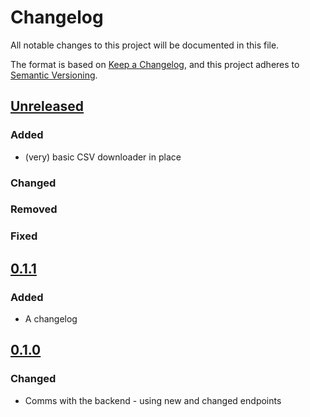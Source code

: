 # Changelog
All notable changes to this project will be documented in this file.

The format is based on [Keep a Changelog](https://keepachangelog.com/en/1.0.0/),
and this project adheres to [Semantic Versioning](https://semver.org/spec/v2.0.0.html).

## [Unreleased]
### Added
- (very) basic CSV downloader in place

### Changed

### Removed

### Fixed

## [0.1.1]
### Added
- A changelog

## [0.1.0]
### Changed
- Comms with the backend - using new and changed endpoints

[Unreleased]: https://github.com/Flowminder/FlowKit-UI/compare/v0.1.1...HEAD
[0.1.1]: https://github.com/Flowminder/FlowKit-UI/releases/tag/v0.1.1
[0.1.0]: https://github.com/Flowminder/FlowKit-UI/releases/tag/v0.1.0

